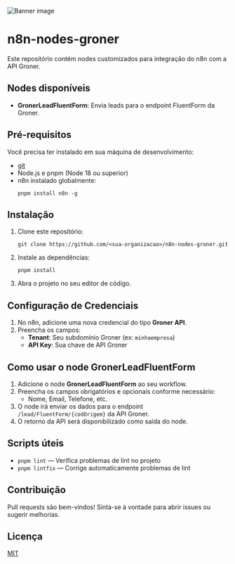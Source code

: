 ![Banner image](https://user-images.githubusercontent.com/10284570/173569848-c624317f-42b1-45a6-ab09-f0ea3c247648.png)

# n8n-nodes-groner

Este repositório contém nodes customizados para integração do n8n com a API Groner.

## Nodes disponíveis

- **GronerLeadFluentForm**: Envia leads para o endpoint FluentForm da Groner.

## Pré-requisitos

Você precisa ter instalado em sua máquina de desenvolvimento:

- [git](https://git-scm.com/downloads)
- Node.js e pnpm (Node 18 ou superior)
- n8n instalado globalmente:
  ```
  pnpm install n8n -g
  ```

## Instalação

1. Clone este repositório:
   ```
   git clone https://github.com/<sua-organizacao>/n8n-nodes-groner.git
   ```
2. Instale as dependências:
   ```
   pnpm install
   ```
3. Abra o projeto no seu editor de código.

## Configuração de Credenciais

1. No n8n, adicione uma nova credencial do tipo **Groner API**.
2. Preencha os campos:
   - **Tenant**: Seu subdomínio Groner (ex: `minhaempresa`)
   - **API Key**: Sua chave de API Groner

## Como usar o node GronerLeadFluentForm

1. Adicione o node **GronerLeadFluentForm** ao seu workflow.
2. Preencha os campos obrigatórios e opcionais conforme necessário:
   - Nome, Email, Telefone, etc.
3. O node irá enviar os dados para o endpoint `/lead/FluentForm/{codOrigem}` da API Groner.
4. O retorno da API será disponibilizado como saída do node.

## Scripts úteis

- `pnpm lint` — Verifica problemas de lint no projeto
- `pnpm lintfix` — Corrige automaticamente problemas de lint

## Contribuição

Pull requests são bem-vindos! Sinta-se à vontade para abrir issues ou sugerir melhorias.

## Licença

[MIT](LICENSE.md)
